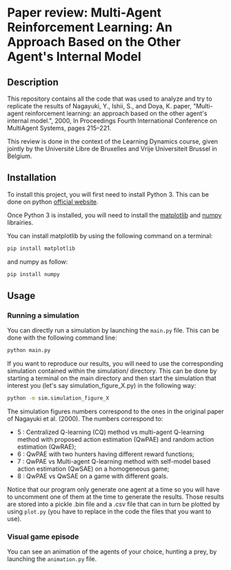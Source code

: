 # Paper review: Multi-Agent Reinforcement Learning: An Approach Based on the Other Agent's Internal Model

## Description

This repository contains all the code that was used to analyze and try to replicate the results of Nagayuki, Y., Ishii, S., and Doya, K. paper, "Multi-agent reinforcement
learning: an approach based on the other agent's internal model.", 2000, In Proceedings Fourth International Conference on MultiAgent Systems, pages 215–221.

This review is done in the context of the Learning Dynamics course, given jointly by the Université Libre de Bruxelles and Vrije Universiteit Brussel in Belgium.

## Installation

To install this project, you will first need to install Python 3. This can be done on python [official website](https://www.python.org/downloads/). 

Once Python 3 is installed, you will need to install the [matplotlib](https://matplotlib.org/) and [numpy](https://numpy.org/) librairies.

You can install matplotlib by using the following command on a terminal:

```sh
pip install matplotlib
```

and numpy as follow:

```sh
pip install numpy
```

## Usage

### Running a simulation
You can directly run a simulation by launching the `main.py` file. This can be done with the following command line:

```sh
python main.py
```

If you want to reproduce our results, you will need to use the corresponding simulation contained within the simulation/ directory. This can be done by starting a terminal on the main directory and then start the simulation that interest you (let's say simulation_figure_X.py) in the following way:

```sh
python -m sim.simulation_figure_X
```

The simulation figures numbers correspond to the ones in the original paper of Nagayuki et al. (2000). The numbers correspond to:

- 5 : Centralized Q-learning (CQ) method vs multi-agent Q-learning method with proposed action estimation (QwPAE) and random action estimation (QwRAE);
- 6 : QwPAE with two hunters having different reward functions;
- 7 : QwPAE vs Multi-agent Q-learning method with self-model based action estimation (QwSAE) on a homogeneous game;
- 8 : QwPAE vs QwSAE on a game with different goals.

Notice that our program only generate one agent at a time so you will have to uncomment one of them at the time to generate the results. Those results are stored into a pickle .bin file and a .csv file that can in turn be plotted by using `plot.py` (you have to replace in the code the files that you want to use).

### Visual game episode

You can see an animation of the agents of your choice, hunting a prey, by launching the `animation.py` file.




